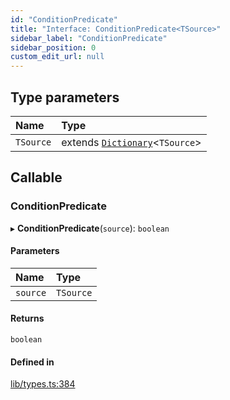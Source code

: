 ```yaml
---
id: "ConditionPredicate"
title: "Interface: ConditionPredicate<TSource>"
sidebar_label: "ConditionPredicate"
sidebar_position: 0
custom_edit_url: null
---
```


## Type parameters

| Name | Type |
| :------ | :------ |
| `TSource` | extends [`Dictionary`](../modules.md#dictionary)<`TSource`\> |

## Callable

### ConditionPredicate

▸ **ConditionPredicate**(`source`): `boolean`

#### Parameters

| Name | Type |
| :------ | :------ |
| `source` | `TSource` |

#### Returns

`boolean`

#### Defined in

[lib/types.ts:384](https://github.com/nartc/mapper/blob/f06bf24a/packages/core/src/lib/types.ts#L384)
